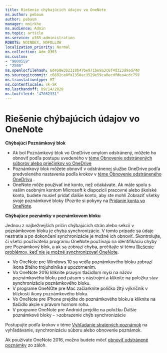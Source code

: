 ```yaml
---
title: Riešenie chýbajúcich údajov vo OneNote
ms.author: pebaum
author: pebaum
manager: mnirkhe
ms.audience: Admin
ms.topic: article
ms.service: o365-administration
ROBOTS: NOINDEX, NOFOLLOW
localization_priority: Normal
ms.collection: Adm_O365
ms.custom:
- "9000559"
- "2500"
ms.openlocfilehash: 6d458e3b2318b47be971be9a3c6f4d323d9ad740
ms.sourcegitcommit: c6692ce0fa1358ec3529e59ca0ecdfdea4cdc759
ms.translationtype: MT
ms.contentlocale: sk-SK
ms.lasthandoff: 09/14/2020
ms.locfileid: "47662331"
---
```

# <a name="resolving-missing-data-in-onenote"></a>Riešenie chýbajúcich údajov vo OneNote

**Chýbajúci Poznámkový blok**

- Ak bol Poznámkový blok vo OneDrive omylom odstránený, môžete ho obnoviť podľa postupu uvedeného v [téme Obnovenie odstránených súborov alebo priečinkov vo OneDrive](https://support.office.com/article/949ada80-0026-4db3-a953-c99083e6a84f)
- Poznámkový blok môžete obnoviť v odstránenej službe OneDrive podľa predvoleného nastavenia podľa krokov v [téme Obnovenie odstráneného OneDrivu](https://docs.microsoft.com/onedrive/restore-deleted-onedrive) .
- OneNote môže používať iné konto, než očakávate. Ak máte spolu s vaším osobným kontom Microsoft k dispozícii pracovné alebo školské konto, budete musieť pridať ďalšie konto, aby ste mohli Zobraziť všetky svoje poznámkové bloky (Pozrite si pokyny na [Pridanie konta vo OneNote](https://support.office.com/article/5afff855-54ee-47e4-a773-db048d4ac299).

**Chýbajúce poznámky v poznámkovom bloku**

Jednou z najbežnejších príčin chýbajúcich strán alebo sekcií v poznámkovom bloku je chyba synchronizácie. V tomto prípade sa údaje nestratia a po dokončení synchronizácie je možné ich obnoviť. Skontrolujte, či všetci používatelia programu OneNote používajú na identifikáciu chyby pre Poznámkový blok, a ak sa zobrazí chyba, prečítajte si tému [Riešenie problémov, keď nie je možné synchronizovať OneNote](https://support.office.com/article/299495ef-66d1-448f-90c1-b785a6968d45).

- Vo OneNote pre Windows 10 sa vedľa poznámkového bloku zobrazí ikona žltého trojuholníka s upozornením.
- Vo OneNote 2016 kliknite pravým tlačidlom myši na názov poznámkového bloku pod pásom s nástrojmi a kliknite na položku stav synchronizácie poznámkového bloku.
- V programe OneNOte pre Mac začiarknite políčko žltý výkričník v blízkosti ikony poznámkového bloku.
- Vo OneNote pre iPhone prejdite do poznámkového bloku a kliknite na tlačidlo akcie v pravom hornom rohu.
- V programe OneNote pre Android prejdite na položku Ďalšie poznámkové bloky – >zobrazenie chýb synchronizácie

Postupujte podľa krokov v téme [Vyhľadanie stratených poznámok](https://support.office.com/article/32cb2bd7-afe7-44d2-a711-398a88421287) na vyhľadávanie, synchronizáciu súboru alebo obnovenie poznámok.

Ak používate OneNote 2016, možno budete môcť [obnoviť odstránené poznámky](https://support.office.com/article/32ed1036-74fd-4c21-bc28-033a486e6b14) zo záloh.